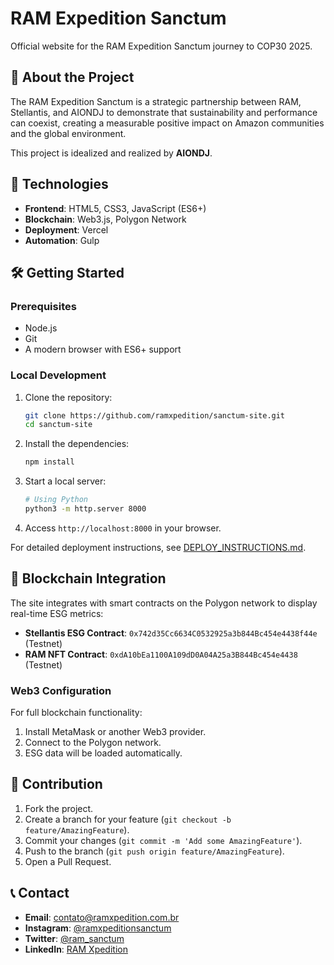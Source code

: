 # RAM Expedition Sanctum

Official website for the RAM Expedition Sanctum journey to COP30 2025.

## 🌿 About the Project

The RAM Expedition Sanctum is a strategic partnership between RAM, Stellantis, and AIONDJ to demonstrate that sustainability and performance can coexist, creating a measurable positive impact on Amazon communities and the global environment.

This project is idealized and realized by **AIONDJ**.

## 🚀 Technologies

- **Frontend**: HTML5, CSS3, JavaScript (ES6+)
- **Blockchain**: Web3.js, Polygon Network
- **Deployment**: Vercel
- **Automation**: Gulp

## 🛠️ Getting Started

### Prerequisites

- Node.js
- Git
- A modern browser with ES6+ support

### Local Development

1. Clone the repository:
   ```bash
   git clone https://github.com/ramxpedition/sanctum-site.git
   cd sanctum-site
   ```

2. Install the dependencies:
   ```bash
   npm install
   ```

3. Start a local server:
   ```bash
   # Using Python
   python3 -m http.server 8000
   ```

4. Access `http://localhost:8000` in your browser.

For detailed deployment instructions, see [DEPLOY_INSTRUCTIONS.md](DEPLOY_INSTRUCTIONS.md).

## 🔗 Blockchain Integration

The site integrates with smart contracts on the Polygon network to display real-time ESG metrics:

- **Stellantis ESG Contract**: `0x742d35Cc6634C0532925a3b844Bc454e4438f44e` (Testnet)
- **RAM NFT Contract**: `0xdA10bEa1100A109dD0A04A25a3B844Bc454e4438` (Testnet)

### Web3 Configuration

For full blockchain functionality:

1. Install MetaMask or another Web3 provider.
2. Connect to the Polygon network.
3. ESG data will be loaded automatically.

## 🤝 Contribution

1. Fork the project.
2. Create a branch for your feature (`git checkout -b feature/AmazingFeature`).
3. Commit your changes (`git commit -m 'Add some AmazingFeature'`).
4. Push to the branch (`git push origin feature/AmazingFeature`).
5. Open a Pull Request.

## 📞 Contact

- **Email**: contato@ramxpedition.com.br
- **Instagram**: [@ramxpeditionsanctum](https://instagram.com/ramxpeditionsanctum)
- **Twitter**: [@ram_sanctum](https://twitter.com/ram_sanctum)
- **LinkedIn**: [RAM Xpedition](https://linkedin.com/company/ramxpedition)
